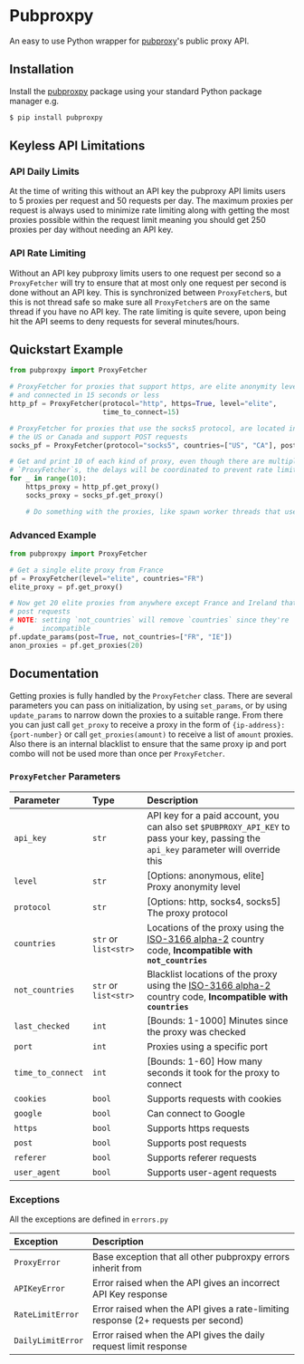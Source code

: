 # Pubproxpy

An easy to use Python wrapper for [pubproxy](http://pubproxy.com)'s public proxy API.

## Installation

Install the [pubproxpy](https://pypi.org/project/pubproxpy/) package using your standard Python package manager e.g.

```bash
$ pip install pubproxpy
```

## Keyless API Limitations

### API Daily Limits

At the time of writing this without an API key the pubproxy API limits users to 5 proxies per request and 50 requests per day. The maximum proxies per request is always used to minimize rate limiting along with getting the most proxies possible within the request limit meaning you should get 250 proxies per day without needing an API key.

### API Rate Limiting

Without an API key pubproxy limits users to one request per second so a `ProxyFetcher` will try to ensure that at most only one request per second is done without an API key. This is synchronized between `ProxyFetcher`s, but this is not thread safe so make sure all `ProxyFetcher`s are on the same thread if you have no API key. The rate limiting is quite severe, upon being hit the API seems to deny requests for several minutes/hours.

## Quickstart Example

```python
from pubproxpy import ProxyFetcher

# ProxyFetcher for proxies that support https, are elite anonymity level,
# and connected in 15 seconds or less
http_pf = ProxyFetcher(protocol="http", https=True, level="elite",
                       time_to_connect=15)

# ProxyFetcher for proxies that use the socks5 protocol, are located in
# the US or Canada and support POST requests
socks_pf = ProxyFetcher(protocol="socks5", countries=["US", "CA"], post=True)

# Get and print 10 of each kind of proxy, even though there are multiple
# `ProxyFetcher`s, the delays will be coordinated to prevent rate limiting
for _ in range(10):
    https_proxy = http_pf.get_proxy()
    socks_proxy = socks_pf.get_proxy()

    # Do something with the proxies, like spawn worker threads that use them
```

### Advanced Example

```python
from pubproxpy import ProxyFetcher

# Get a single elite proxy from France
pf = ProxyFetcher(level="elite", countries="FR")
elite_proxy = pf.get_proxy()

# Now get 20 elite proxies from anywhere except France and Ireland that support
# post requests
# NOTE: setting `not_countries` will remove `countries` since they're
#       incompatible
pf.update_params(post=True, not_countries=["FR", "IE"])
anon_proxies = pf.get_proxies(20)
```

## Documentation

Getting proxies is fully handled by the `ProxyFetcher` class. There are several parameters you can pass on initialization, by using `set_params`, or by using `update_params` to narrow down the proxies to a suitable range. From there you can just call `get_proxy` to receive a proxy in the form of `{ip-address}:{port-number}` or call `get_proxies(amount)` to receive a list of `amount` proxies. Also there is an internal blacklist to ensure that the same proxy ip and port combo will not be used more than once per `ProxyFetcher`.

### `ProxyFetcher` Parameters

|Parameter|Type|Description|
|:--|:--|:--|
|`api_key`|`str`|API key for a paid account, you can also set `$PUBPROXY_API_KEY` to pass your key, passing the `api_key` parameter will override this|
|`level`|`str`|[Options: anonymous, elite] Proxy anonymity level|
|`protocol`|`str`|[Options: http, socks4, socks5] The proxy protocol|
|`countries`|`str` or `list<str>`|Locations of the proxy using the [ISO-3166 alpha-2](https://en.wikipedia.org/wiki/ISO_3166-1_alpha-2) country code, **Incompatible with `not_countries`**|
|`not_countries`|`str` or `list<str>`|Blacklist locations of the proxy using the [ISO-3166 alpha-2](https://en.wikipedia.org/wiki/ISO_3166-1_alpha-2) country code, **Incompatible with `countries`**|
|`last_checked`|`int`|[Bounds: 1-1000] Minutes since the proxy was checked|
|`port`|`int`|Proxies using a specific port|
|`time_to_connect`|`int`|[Bounds: 1-60] How many seconds it took for the proxy to connect|
|`cookies`|`bool`|Supports requests with cookies|
|`google`|`bool`|Can connect to Google|
|`https`|`bool`|Supports https requests|
|`post`|`bool`|Supports post requests|
|`referer`|`bool`|Supports referer requests|
|`user_agent`|`bool`|Supports user-agent requests|

### Exceptions

All the exceptions are defined in `errors.py`

|Exception|Description|
|:--|:--|
|`ProxyError`|Base exception that all other pubproxpy errors inherit from|
|`APIKeyError`|Error raised when the API gives an incorrect API Key response|
|`RateLimitError`|Error raised when the API gives a rate-limiting response (2+ requests per second)|
|`DailyLimitError`|Error raised when the API gives the daily request limit response|

